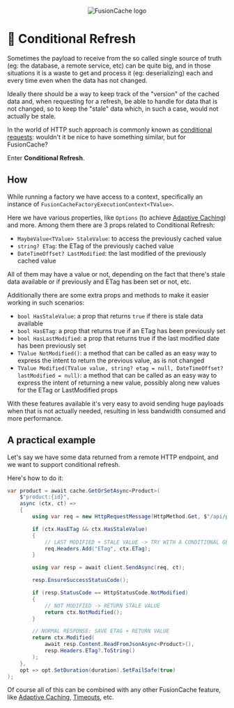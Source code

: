 <div align="center">

![FusionCache logo](logo-128x128.png)

</div>

# 🔂 Conditional Refresh

Sometimes the payload to receive from the so called single source of truth (eg: the database, a remote service, etc) can be quite big, and in those situations it is a waste to get and process it (eg: deserializing) each and every time even when the data has not changed.

Ideally there should be a way to keep track of the "version" of the cached data and, when requesting for a refresh, be able to handle for data that is not changed, so to keep the "stale" data which, in such a case, would not actually be stale.

In the world of HTTP such approach is commonly known as [conditional requests](https://developer.mozilla.org/en-US/docs/Web/HTTP/Conditional_requests): wouldn't it be nice to have something similar, but for FusionCache?

Enter **Conditional Refresh**.

## How

While running a factory we have access to a context, specifically an instance of `FusionCacheFactoryExecutionContext<TValue>`.

Here we have various properties, like `Options` (to achieve [Adaptive Caching](AdaptiveCaching.md)) and more. Among them there are 3 props related to Conditional Refresh:
- `MaybeValue<TValue> StaleValue`: to access the previously cached value
- `string? ETag`: the ETag of the previously cached value
- `DateTimeOffset? LastModified`: the last modified of the previously cached value

All of them may have a value or not, depending on the fact that there's stale data available or if previously and ETag has been set or not, etc.

Additionally there are some extra props and methods to make it easier working in such scenarios:
- `bool HasStaleValue`: a prop that returns `true` if there is stale data available
- `bool HasETag`: a prop that returns true if an ETag has been previously set
- `bool HasLastModified`: a prop that returns true if the last modified date has been previously set
- `TValue NotModified()`: a method that can be called as an easy way to express the intent to return the previous value, as is not changed
- `TValue Modified(TValue value, string? etag = null, DateTimeOffset? lastModified = null)`: a method that can be called as an easy way to express the intent of returning a new value, possibly along new values for the ETag or LastModified props

With these features available it's very easy to avoid sending huge payloads when that is not actually needed, resulting in less bandwidth consumed and more performance.

## A practical example

Let's say we have some data returned from a remote HTTP endpoint, and we want to support conditional refresh.

Here's how to do it:

```csharp
var product = await cache.GetOrSetAsync<Product>(
	$"product:{id}",
	async (ctx, ct) =>
	{
		using var req = new HttpRequestMessage(HttpMethod.Get, $"/api/product/{id}");

		if (ctx.HasETag && ctx.HasStaleValue)
		{
			// LAST MODIFIED + STALE VALUE -> TRY WITH A CONDITIONAL GET
			req.Headers.Add("ETag", ctx.ETag);
		}

		using var resp = await client.SendAsync(req, ct);

		resp.EnsureSuccessStatusCode();

		if (resp.StatusCode == HttpStatusCode.NotModified)
		{
			// NOT MODIFIED -> RETURN STALE VALUE
			return ctx.NotModified();
		}

		// NORMAL RESPONSE: SAVE ETAG + RETURN VALUE
		return ctx.Modified(
            await resp.Content.ReadFromJsonAsync<Product>(),
            resp.Headers.ETag?.ToString()
        );
	},
	opt => opt.SetDuration(duration).SetFailSafe(true)
);
```

Of course all of this can be combined with any other FusionCache feature, like [Adaptive Caching](AdaptiveCaching.md), [Timeouts](Timeouts.md), etc.